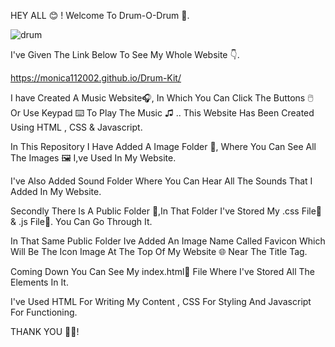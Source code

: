 HEY ALL 😊 ! Welcome To Drum-O-Drum 🥁.

![drum](https://github.com/Monica112002/Drum-Kit/assets/113972657/c0fda1db-c887-4052-9337-db8d58caf9b6)

I've Given The Link Below To See My Whole Website 👇.

https://monica112002.github.io/Drum-Kit/

I have Created A Music Website🎧, In Which You Can Click The Buttons 🖱️ Or Use Keypad ⌨️ To Play The Music ♫ .. This Website Has Been Created Using HTML , CSS & Javascript.

In This Repository I Have Added A Image Folder 📁, Where You Can See All The Images 🖼️ I,ve Used In My Website.

I've Also Added Sound Folder Where You Can Hear All The Sounds That I Added In My Website.

Secondly There Is A Public Folder 📁,In That Folder I've Stored My .css File📄 & .js File📄. You Can Go Through It.

In That Same Public Folder Ive Added An Image Name Called Favicon Which Will Be The Icon Image At The Top Of My Website 🌐 Near The Title Tag.

Coming Down You Can See My index.html📄 File Where I've Stored All The Elements In It.

I've Used HTML For Writing My Content , CSS For Styling And Javascript For Functioning.

THANK YOU 🙏🏻!
